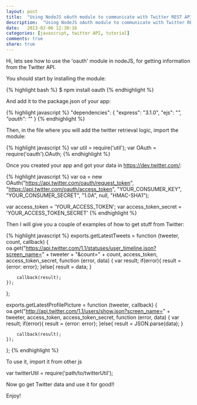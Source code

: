```yaml
---
layout: post
title:  "Using NodeJS oAuth module to communicate with Twitter REST API 1.1"
description:  "Using NodeJS oAuth module to communicate with Twitter REST API 1.1"
date:   2013-02-06 12:30:16
categories: [javascript, twitter API, tutorial]
comments: true
share: true
---
```


Hi, lets see how to use the 'oauth' module in nodeJS, for getting information from the Twitter API.

You should start by installing the module:

{% highlight bash %}
$ npm install oauth
{% endhighlight %}

And add it to the package.json of your app:

{% highlight javascript %}
"dependencies": {
    "express": "3.1.0",
    "ejs": "*",
    "oauth": "*"
  }
{% endhighlight %}

Then, in the file where you will add the twitter retrieval logic, import the module:

{% highlight javascript %}
var util = require('util');
var OAuth = require('oauth').OAuth;
{% endhighlight %}

Once you created your app and got your data in https://dev.twitter.com/:

{% highlight javascript %}
var oa = new OAuth("https://api.twitter.com/oauth/request_token",
    "https://api.twitter.com/oauth/access_token",
    "YOUR_CONSUMER_KEY",
    "YOUR_CONSUMER_SECRET",
    "1.0A",
    null,
    "HMAC-SHA1");

var access_token = 'YOUR_ACCESS_TOKEN';
var access_token_secret = 'YOUR_ACCESS_TOKEN_SECRET'
{% endhighlight %}

Then I will give you a couple of examples of how to get stuff from Twitter:

{% highlight javascript %}
exports.getLatestTweets = function (tweeter, count, callback) {
    oa.get("https://api.twitter.com/1.1/statuses/user_timeline.json?screen_name=" + tweeter + "&count=" + count, access_token, access_token_secret, function (error, data) {
        var result;
        if(error){
            result = {error: error};
        }else{
            result = data;
        }

        callback(result);
    });
};

exports.getLatestProfilePicture = function (tweeter, callback) {
    oa.get("http://api.twitter.com/1.1/users/show.json?screen_name=" + tweeter, access_token, access_token_secret, function (error, data) {
        var result;
        if(error){
            result = {error: error};
        }else{
            result = JSON.parse(data);
        }

        callback(result);
    });
};
{% endhighlight %}

To use it, import it from other js

var twitterUtil = require('path/to/twitterUtil');

Now go get Twitter data and use it for good!!

Enjoy!